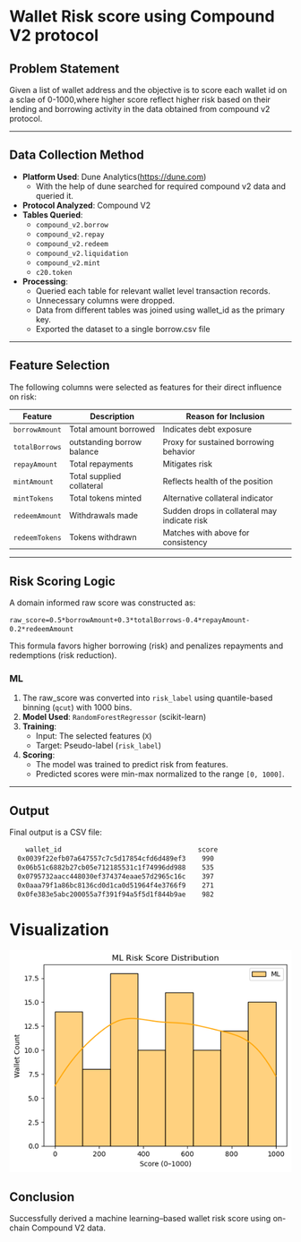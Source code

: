 # Wallet Risk score using Compound V2 protocol 


##  Problem Statement

Given a list of wallet address and the objective is to score each wallet id on a sclae of 0-1000,where higher score reflect higher risk based on their lending and borrowing activity in the data obtained from compound v2 protocol.


---

## Data Collection Method

- **Platform Used**: Dune Analytics(https://dune.com)
  - With the help of dune searched for required compound v2 data and queried it.
- **Protocol Analyzed**: Compound V2
- **Tables Queried**:
  - `compound_v2.borrow`
  - `compound_v2.repay`
  - `compound_v2.redeem`
  - `compound_v2.liquidation`
  - `compound_v2.mint`
  - `c20.token`
- **Processing**:
  - Queried each table for relevant wallet level transaction records.
  - Unnecessary columns were dropped.
  - Data from different tables was joined using wallet_id as the primary key.
  - Exported the dataset to a single borrow.csv file

---

##  Feature Selection 

The following columns were selected as features for their direct influence on risk:

| Feature         | Description                                      | Reason for Inclusion                        |
|----------------|--------------------------------------------------|---------------------------------------------|
| `borrowAmount` | Total amount borrowed                            | Indicates debt exposure                     |
| `totalBorrows` | outstanding borrow balance                       | Proxy for sustained borrowing behavior      |
| `repayAmount`  | Total repayments                                 | Mitigates risk                              |
| `mintAmount`   | Total supplied collateral                        | Reflects health of the position             |
| `mintTokens`   | Total tokens minted                              | Alternative collateral indicator            |
| `redeemAmount` | Withdrawals made                                 | Sudden drops in collateral may indicate risk|
| `redeemTokens` | Tokens withdrawn                                 | Matches with above for consistency          |

---

## Risk Scoring Logic

A domain informed raw score was constructed as:
```
raw_score=0.5*borrowAmount+0.3*totalBorrows-0.4*repayAmount-0.2*redeemAmount

```
This formula favors higher borrowing (risk) and penalizes repayments and redemptions (risk reduction).

### ML

1. The raw_score was converted into `risk_label` using quantile-based binning (`qcut`) with 1000 bins.
2. **Model Used**: `RandomForestRegressor` (scikit-learn)
3. **Training**:
   - Input: The selected features (`X`)
   - Target: Pseudo-label (`risk_label`)
4. **Scoring**:
   - The model was trained to predict risk from features.
   - Predicted scores were min-max normalized to the range `[0, 1000]`.

---

## Output

Final output is a CSV file:

```csv
    wallet_id                                  score
  0x0039f22efb07a647557c7c5d17854cfd6d489ef3    990
  0x06b51c6882b27cb05e712185531c1f74996dd988    535
  0x0795732aacc448030ef374374eaae57d2965c16c    397
  0x0aaa79f1a86bc8136cd0d1ca0d51964f4e3766f9    271
  0x0fe383e5abc200055a7f391f94a5f5d1f844b9ae    982
```

# Visualization

![alt text](ml_output.png)


## Conclusion
Successfully derived a machine learning–based wallet risk score using on-chain Compound V2 data.
